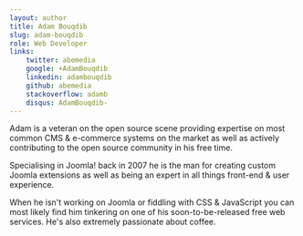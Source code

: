 ```yaml
---
layout: author
title: Adam Bouqdib
slug: adam-bouqdib
role: Web Developer
links:
    twitter: abemedia
    google: +AdamBouqdib
    linkedin: adambouqdib
    github: abemedia
    stackoverflow: adamb
    disqus: AdamBouqdib-
---
```


Adam is a veteran on the open source scene providing expertise on most common CMS & e-commerce systems on the market as well as actively contributing to the open source community in his free time. 

Specialising in Joomla! back in 2007 he is the man for creating custom Joomla extensions as well as being an expert in all things front-end & user experience.

When he isn't working on Joomla or fiddling with CSS & JavaScript you can most likely find him tinkering on one of his soon-to-be-released free web services. He's also extremely passionate about coffee.